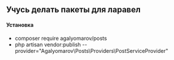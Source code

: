 ## Учусь делать пакеты для ларавел

#### Установка

- composer require agalyomarov/posts
- php artisan vendor:publish --provider="Agalyomarov\Posts\Providers\PostServiceProvider"
